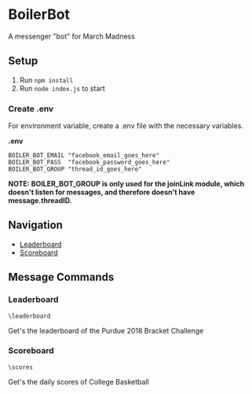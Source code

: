 # BoilerBot
A messenger "bot" for March Madness

## Setup
1. Run `npm install`
2. Run `node index.js` to start

### Create .env
For environment variable, create a .env file with the necessary variables.

**.env**
```
BOILER_BOT_EMAIL "facebook_email_goes_here"
BOILER_BOT_PASS  "facebook_password_goes_here"
BOILER_BOT_GROUP "thread_id_goes_here"
```
**NOTE: BOILER_BOT_GROUP is only used for the joinLink module, which doesn't listen for messages, and therefore doesn't have message.threadID.**

## Navigation
* [Leaderboard](#leaderboard)
* [Scoreboard](#scoreboard)

## Message Commands
### Leaderboard
`\leaderboard`

Get's the leaderboard of the Purdue 2018 Bracket Challenge

### Scoreboard
`\scores`

Get's the daily scores of College Basketball
